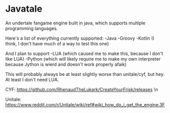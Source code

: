 # Javatale

An undertale fangame engine built in java, which supports multiple programming languages.

Here's a list of everything currently supported:
-Java
-Groovy
-Kotlin (I think, I don't have much of a way to test this one)

And I plan to support
-LUA (which caused me to make this, because I don't like LUA)
-Python (which will likely require me to make my own interpreter because Jython is wierd and doesn't work properly afaik)

This will probably always be at least slightly worse than unitale/cyf, but hey. At least I don't need LUA.

CYF: https://github.com/RhenaudTheLukark/CreateYourFrisk/releases
\n

Unitale: https://www.reddit.com/r/Unitale/wiki/ref#wiki_how_do_i_get_the_engine.3F
